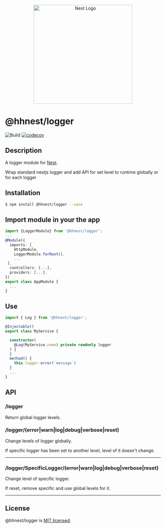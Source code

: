 <p align="center">
  <a href="http://nestjs.com/" target="blank"><img src="https://nestjs.com/img/logo_text.svg" width="320" alt="Nest Logo" /></a>
</p>

# @hhnest/logger 

![Build](https://github.com/hhnest/logger/workflows/Build/badge.svg)
[![codecov](https://codecov.io/gh/hhnest/logger/branch/master/graph/badge.svg)](https://codecov.io/gh/hhnest/logger)

## Description

A logger module for [Nest](https://github.com/nestjs/nest).

Wrap standard nestjs logger and add API for set level to runtime globally or for each logger

## Installation

```bash
$ npm install @hhnest/logger --save
```

## Import module in your the app

```typescript
import {LoggerModule} from '@hhnest/logger';
...
@Module({
  imports: [
    HttpModule,
    LoggerModule.forRoot(),
    ...
 ],
  controllers: [...],
  providers: [...],
})
export class AppModule {
  ...
}
```

## Use

```typescript
import { Log } from '@hhnest/logger';

@Injectable()
export class MyService {

  constructor(
    @Log(MyService.name) private readonly logger
  ) {
  }
  method() {
    this.logger.error(`message`)
  }
  ...
}
```

## API

### /logger

Return global logger levels.

### /logger/(error|warn|log|debug|verbose|reset)

Change levels of logger globally.

If specific logger has been set to another level, level of it doesn't change.

---

### /logger/SpecificLogger/(error|warn|log|debug|verbose|reset)

Change level of specific logger.

If reset, remove specific and use global levels for it.  

---

## License

  @hhnest/logger is [MIT licensed](LICENSE).
